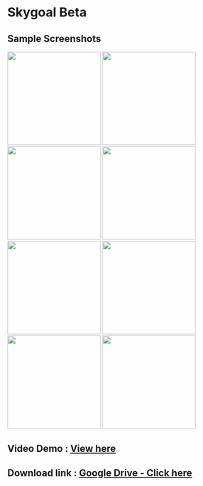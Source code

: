 # Skygoal Beta

## Sample Screenshots

<img src="https://imgur.com/3zUNwkv.png" width="210"> <img src="https://imgur.com/iTEaQop.png" width="210">
<img src="https://imgur.com/bYz0s5o.png" width="210"> <img src="https://imgur.com/R12A8eY.png" width="210">
<img src="https://imgur.com/nwWkJLQ.png" width="210"> <img src="https://imgur.com/LRCUqDI.png" width="210">
<img src="https://imgur.com/B0AnZmn.png" width="210"> <img src="https://imgur.com/ygRKSWK.png" width="210">

## Video Demo : [View here](https://drive.google.com/file/d/1qFwlWDm-mEKjuxE7Ps9Wxc8TVfKwF81g/view?usp=sharing)

## Download link : [Google Drive - Click here](https://drive.google.com/file/d/1FuzlIAfLyr0PrkchDsss9GMJ2F1kY6zy/view?usp=sharing)
